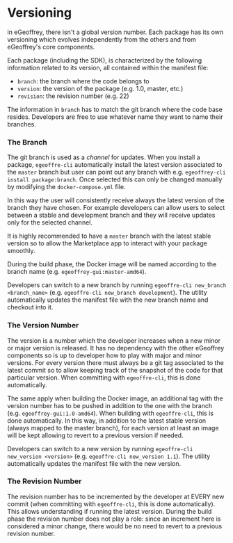 # Versioning

in eGeoffrey, there isn't a global version number. Each package has its own versioning which evolves independently from the others and from eGeoffrey's core components.

Each package (including the SDK), is characterized by the following information related to its version, all contained within the manifest file: 

* `branch`: the branch where the code belongs to
* `version`: the version of the package (e.g. 1.0, master, etc.)
* `revision`: the revision number (e.g. 22)

The information in `branch` has to match the git branch where the code base resides. Developers are free to use whatever name they want to name their branches.

### The Branch

The git branch is used as a *channel* for updates. When you install a package, `egeoffre-cli` automatically install the latest version associated to the `master` branch but user can point out any branch with e.g. `egeoffrey-cli install package:branch`. Once selected this can only be changed manually by modifying the `docker-compose.yml` file. 

In this way the user will consistently receive always the latest version of the branch they have chosen. For example developers can allow users to select between a stable and development branch and they will receive updates only for the selected channel.

It is highly recommended to have a `master` branch with the latest stable version so to allow the Marketplace app to interact with your package smoothly.

During the build phase, the Docker image will be named according to the branch name (e.g. `egeoffrey-gui:master-amd64`).

Developers can switch to a new branch by running `egeoffre-cli new_branch <branch_name>` (e.g. `egeoffre-cli new_branch development`). The utility automatically updates the manifest file with the new branch name and checkout into it.

### The Version Number

The version is a number which the developer increases when a new minor or major version is released. It has no dependency with the other eGeoffrey components so is up to developer how to play with major and minor versions. For every version there must always be a git tag associated to the latest commit so to allow keeping track of the snapshot of the code for that particular version. When committing with `egeoffre-cli`, this is done automatically.

The same apply when building the Docker image, an additional tag with the version number has to be pushed in addition to the one with the branch (e.g. `egeoffrey-gui:1.0-amd64`). When building with `egeoffre-cli`, this is done automatically. In this way, in addition to the latest stable version (always mapped to the master branch), for each version at least an image will be kept allowing to revert to a previous version if needed.

Developers can switch to a new version by running `egeoffre-cli new_version <version>` (e.g. `egeoffre-cli new_version 1.1`). The utility automatically updates the manifest file with the new version.

### The Revision Number

The revision number has to be incremented by the developer at EVERY new commit (when committing with `egeoffre-cli`, this is done automatically). This allows understanding if running the latest version. During the build phase the revision number does not play a role: since an increment here is considered a minor change, there would be no need to revert to a previous revision number.
